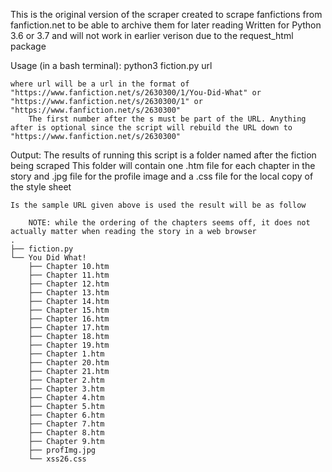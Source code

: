 This is the original version of the scraper created to scrape fanfictions from fanfiction.net to be able to archive them for later reading
Written for Python 3.6 or 3.7 and will not work in earlier verison due to the request_html package

Usage (in a bash terminal):
    python3 fiction.py url

    where url will be a url in the format of "https://www.fanfiction.net/s/2630300/1/You-Did-What" or "https://www.fanfiction.net/s/2630300/1" or "https://www.fanfiction.net/s/2630300"
        The first number after the s must be part of the URL. Anything after is optional since the script will rebuild the URL down to "https://www.fanfiction.net/s/2630300"

Output:
    The results of running this script is a folder named after the fiction being scraped
    This folder will contain one .htm file for each chapter in the story and .jpg file for the profile image and a .css file for the local copy of the style sheet

    Is the sample URL given above is used the result will be as follow

        NOTE: while the ordering of the chapters seems off, it does not actually matter when reading the story in a web browser
    .
    ├── fiction.py
    └── You Did What!
        ├── Chapter 10.htm
        ├── Chapter 11.htm
        ├── Chapter 12.htm
        ├── Chapter 13.htm
        ├── Chapter 14.htm
        ├── Chapter 15.htm
        ├── Chapter 16.htm
        ├── Chapter 17.htm
        ├── Chapter 18.htm
        ├── Chapter 19.htm
        ├── Chapter 1.htm
        ├── Chapter 20.htm
        ├── Chapter 21.htm
        ├── Chapter 2.htm
        ├── Chapter 3.htm
        ├── Chapter 4.htm
        ├── Chapter 5.htm
        ├── Chapter 6.htm
        ├── Chapter 7.htm
        ├── Chapter 8.htm
        ├── Chapter 9.htm
        ├── profImg.jpg
        └── xss26.css